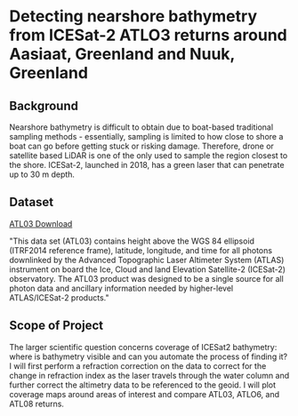 # Detecting nearshore bathymetry from ICESat-2 ATLO3 returns around Aasiaat, Greenland and Nuuk, Greenland

## Background
Nearshore bathymetry is difficult to obtain due to boat-based traditional sampling methods - essentially, sampling is limited to how close to shore a boat can go before getting stuck or risking damage. Therefore, drone or satellite based LiDAR is one of the only used to sample the region closest to the shore. ICESat-2, launched in 2018, has a green laser that can penetrate up to 30 m depth. 

## Dataset
[ATL03 Download](https://nsidc.org/data/atl03)

"This data set (ATL03) contains height above the WGS 84 ellipsoid (ITRF2014 reference frame), latitude, longitude, and time for all photons downlinked by the Advanced Topographic Laser Altimeter System (ATLAS) instrument on board the Ice, Cloud and land Elevation Satellite-2 (ICESat-2) observatory. The ATL03 product was designed to be a single source for all photon data and ancillary information needed by higher-level ATLAS/ICESat-2 products."


## Scope of Project
The larger scientific question concerns coverage of ICESat2 bathymetry: where is bathymetry visible and can you automate the process of finding it?  I will first perform a refraction correction on the data to correct for the change in refraction index as the laser travels through the water column and further correct the altimetry data to be referenced to the geoid. I will plot coverage maps around areas of interest and compare ATL03, ATLO6, and ATL08 returns. 
